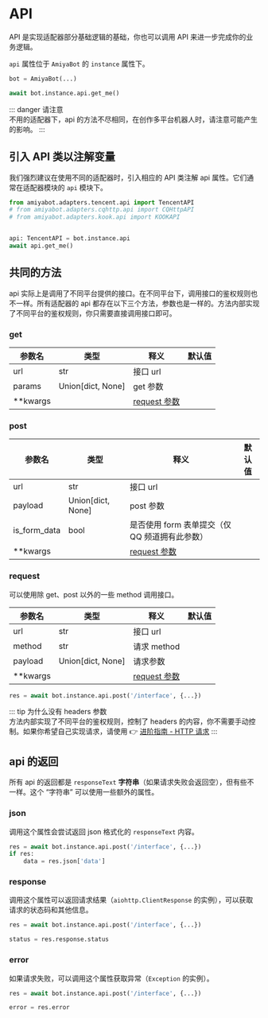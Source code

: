 # API

API 是实现适配器部分基础逻辑的基础，你也可以调用 API 来进一步完成你的业务逻辑。

`api` 属性位于 `AmiyaBot` 的 `instance` 属性下。

```python {3}
bot = AmiyaBot(...)

await bot.instance.api.get_me()
```

::: danger 请注意<br>
不用的适配器下，api 的方法不尽相同，在创作多平台机器人时，请注意可能产生的影响。
:::

## 引入 API 类以注解变量

我们强烈建议在使用不同的适配器时，引入相应的 API 类注解 api 属性。它们通常在适配器模块的 `api` 模块下。

```python
from amiyabot.adapters.tencent.api import TencentAPI
# from amiyabot.adapters.cqhttp.api import CQHttpAPI
# from amiyabot.adapters.kook.api import KOOKAPI


api: TencentAPI = bot.instance.api
await api.get_me()
```

## 共同的方法

api 实际上是调用了不同平台提供的接口。在不同平台下，调用接口的鉴权规则也不一样。所有适配器的 api
都存在以下三个方法，参数也是一样的。方法内部实现了不同平台的鉴权规则，你只需要直接调用接口即可。

### get

| 参数名      | 类型                | 释义                                                                                   | 默认值 |
|----------|-------------------|--------------------------------------------------------------------------------------|-----|
| url      | str               | 接口 url                                                                               |     |
| params   | Union[dict, None] | get 参数                                                                               |     |
| **kwargs |                   | [request 参数](https://github.com/aio-libs/aiohttp/blob/master/aiohttp/client.py#L316) |     |

### post

| 参数名          | 类型                | 释义                                                                                   | 默认值 |
|--------------|-------------------|--------------------------------------------------------------------------------------|-----|
| url          | str               | 接口 url                                                                               |     |
| payload      | Union[dict, None] | post 参数                                                                              |     |
| is_form_data | bool              | 是否使用 form 表单提交（仅 QQ 频道拥有此参数）                                                         |     |
| **kwargs     |                   | [request 参数](https://github.com/aio-libs/aiohttp/blob/master/aiohttp/client.py#L316) |     |

### request

可以使用除 get、post 以外的一些 method 调用接口。

| 参数名      | 类型                | 释义                                                                                   | 默认值 |
|----------|-------------------|--------------------------------------------------------------------------------------|-----|
| url      | str               | 接口 url                                                                               |     |
| method   | str               | 请求 method                                                                            |     |
| payload  | Union[dict, None] | 请求参数                                                                                 |     |
| **kwargs |                   | [request 参数](https://github.com/aio-libs/aiohttp/blob/master/aiohttp/client.py#L316) |     |

```python
res = await bot.instance.api.post('/interface', {...})
```

::: tip 为什么没有 headers 参数<br>
方法内部实现了不同平台的鉴权规则，控制了 headers
的内容，你不需要手动控制。如果你希望自己实现请求，请使用 👉 [进阶指南 - HTTP 请求](/develop/advanced/httpRequests)
:::

## api 的返回

所有 api 的返回都是 `responseText` **字符串**（如果请求失败会返回空），但有些不一样。这个 “字符串” 可以使用一些额外的属性。

### json

调用这个属性会尝试返回 json 格式化的 `responseText` 内容。

```python
res = await bot.instance.api.post('/interface', {...})
if res:
    data = res.json['data']
```

### response

调用这个属性可以返回请求结果（`aiohttp.ClientResponse` 的实例），可以获取请求的状态码和其他信息。

```python
res = await bot.instance.api.post('/interface', {...})

status = res.response.status
```

### error

如果请求失败，可以调用这个属性获取异常（`Exception` 的实例）。

```python
res = await bot.instance.api.post('/interface', {...})

error = res.error
```
